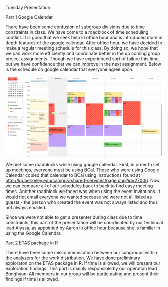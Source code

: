 Tuesday Presentation

Part 1 Google Calendar

There have been some confusion of subgroup divisions due to time constraints in class.
We have come to a roadblock of time scheduling conflict. It is good that we seek help in office hour and is introduced more
in depth features of the google calendar. After office hour, we have decided to make a regular meeting schedule for this class.
By doing so, we hope that we can work more efficiently and coordinate better in the up coming group project assignments. 
Though we have experienced sort of failure this time, but we have confidence that we can improve in the next assignment.
Below is the schedule on google calendar that everyone agree upon.

![schedule](/images/stat157-schedule.png)

We met some roadblocks while using google calendar. First, in order to set up meetings, everyone must be using BCal.
Those who were using Google Calendar copied that calendar to BCal using instructions found at http://kb.berkeley.edu/campus-shared-services/page.php?id=27006.
Now, we can compare all of our schedules back to back to find easy meeting times. Another roadblock we faced was 
when using the event invitations. It would not email everyone we wanted because we were not all listed as guests - the person who
created the event was not always listed and thus not always emailed.

Since we were not able to get a presenter during class due to time constraints, this part of the presentation will be coordinated
by our techincal lead Alyssa, as appointed by Aaron in office hour because she is familiar in using the Google Calendar.


Part 2 ETAS package in R

There have been some miscommunication between our subgroups within the analyzers for the work distribution. 
We have done preliminary exploraton on the ETAS package in R. If time is allowed, we will present our exploration findings. This part
is mainly responsible by our operation lead Bonghyun. All members in our group will be participating and present their findings if 
time is allowed.
 
